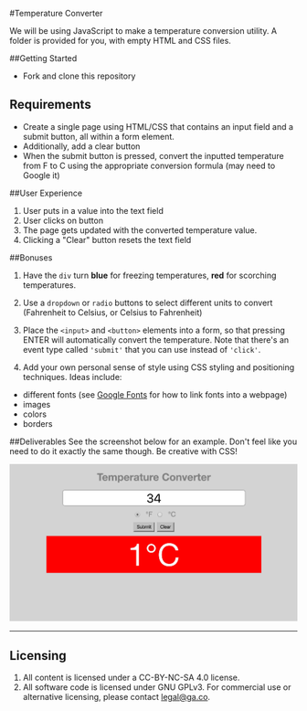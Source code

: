 #Temperature Converter

We will be using JavaScript to make a temperature conversion utility. A folder
is provided for you, with empty HTML and CSS files.

##Getting Started

* Fork and clone this repository

## Requirements
* Create a single page using HTML/CSS that contains an input field and a submit
  button, all within a form element.
* Additionally, add a clear button
* When the submit button is pressed, convert the inputted temperature from F to C
  using the appropriate conversion formula (may need to Google it)

##User Experience

1. User puts in a value into the text field
2. User clicks on button
3. The page gets updated with the converted temperature value.
4. Clicking a "Clear" button resets the text field

##Bonuses

1. Have the `div` turn **blue** for freezing temperatures, **red** for scorching temperatures.
2. Use a `dropdown` or `radio` buttons to select different units to convert
   (Fahrenheit to Celsius, or Celsius to Fahrenheit)
3. Place the `<input>` and `<button>` elements into a form, so that pressing ENTER
   will automatically convert the temperature. Note that there's an event type called `'submit'` that you can use instead of `'click'`.

4. Add your own personal sense of style using CSS styling and positioning techniques. Ideas include:
  * different fonts (see [Google Fonts](https://developers.google.com/fonts/docs/getting_started)
    for how to link fonts into a webpage)
  * images
  * colors
  * borders

##Deliverables
See the screenshot below for an example. Don't feel like you need to do it exactly
the same though. Be creative with CSS!

![Solution image](solution.jpg)

---

## Licensing
1. All content is licensed under a CC-BY-NC-SA 4.0 license.
2. All software code is licensed under GNU GPLv3. For commercial use or alternative licensing, please contact legal@ga.co.
